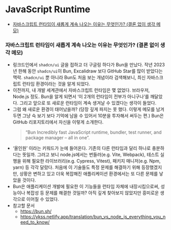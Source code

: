 # JavaScript Runtime

<!-- toc -->

- [자바스크립트 런타임이 새롭게 계속 나오는 이유는 무엇인가? (결론 없이 생각 메모)](#%EC%9E%90%EB%B0%94%EC%8A%A4%ED%81%AC%EB%A6%BD%ED%8A%B8-%EB%9F%B0%ED%83%80%EC%9E%84%EC%9D%B4-%EC%83%88%EB%A1%AD%EA%B2%8C-%EA%B3%84%EC%86%8D-%EB%82%98%EC%98%A4%EB%8A%94-%EC%9D%B4%EC%9C%A0%EB%8A%94-%EB%AC%B4%EC%97%87%EC%9D%B8%EA%B0%80-%EA%B2%B0%EB%A1%A0-%EC%97%86%EC%9D%B4-%EC%83%9D%EA%B0%81-%EB%A9%94%EB%AA%A8)

<!-- tocstop -->

### 자바스크립트 런타임이 새롭게 계속 나오는 이유는 무엇인가? (결론 없이 생각 메모)

- 링크드인에서 `shadcn/ui` 글을 접하고 더 구글링 하다가 Bun을 만났다. 작년 2023년 한해 동안 `shadcn/ui`이 Bun, Excalidraw 보다 GitHub Star를 많이 받았다는 맥락. `shadcn/ui` 뿐 아니라 Bun도 처음 보는 개념이라 검색해보니, 최신 자바스크립트 런타임 환경이라는 것을 알게 되었다.
- 이전까지, 내 개발 세계관에서 자바스크립트 런타임은 몇 없었다. 브라우저, Node.js 정도. Bun을 알게 되면서 ‘이 2개의 런타임이 전부가 아니구나’를 깨달았다. 그리고 앞으로 또 새로운 런타임이 계속 생겨날 수 있겠다는 생각이 들었다.
- 그럼 왜 새로운 환경이 태어났을까? (당장 깊게 파지는 못 했다. 이렇게 메모를 남겨두면 그냥 슥 보기 보다 기억에 남을 수 있어서 10분을 투자해서 써두는 편.) Bun은 GitHub 리포지토리에서 자신을 이렇게 소개한다.
  > “Bun Incredibly fast JavaScript runtime, bundler, test runner, and package manager – all in one”.
- ‘올인원’ 이라는 키워드가 눈에 들어온다. 기존의 다른 런타임과 달리 하나로 충분하다는 뜻일까. 그러고 보니 node.js에서는 번들러(e.g. Vite, Webpack), 테스트 실행을 위해 필요한 라이브러리(e.g. Cypress, Vitest), 패키지 매니저(e.g. Npm, yarn) 등 각각 달랐다. 처음에 이 기술들도 특정 문제를 해결하기 위해 등장했겠지만, 상황은 변하고 있고 더욱 복잡해진 애플리케이션 환경에서는 또 다른 문제를 낳았을 것이다.
- Bun은 애플리케이션 개발에 필요한 이 기능들을 런타임 자체에 내장시킴으로써, 성능이나 복잡성 등 문제를 해결한 것일까? 아직 깊게 찾아보지 않았지만 흥미로운 생각으로 이어질 수 있었다.
- 참고할 문서
  - https://bun.sh/
  - https://ykss.netlify.app/translation/bun_vs_node_js_everything_you_need_to_know/
